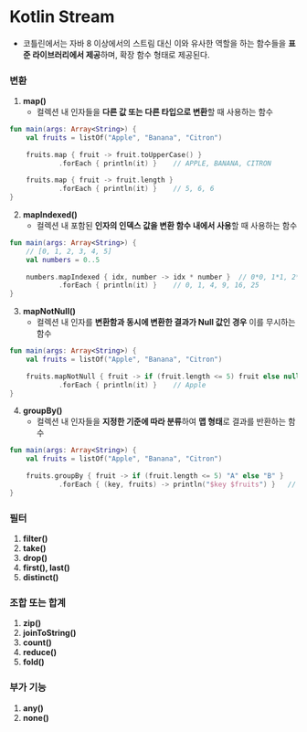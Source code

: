 # Kotlin Stream
* 코틀린에서는 자바 8 이상에서의 스트림 대신 이와 유사한 역할을 하는 함수들을 **표준 라이브러리에서 제공**하며, 확장 함수 형태로 제공된다.
### 변환
1. **map()**
    * 컬렉션 내 인자들을 **다른 값 또는 다른 타입으로 변환**할 때 사용하는 함수
```kotlin
fun main(args: Array<String>) {
    val fruits = listOf("Apple", "Banana", "Citron")
    
    fruits.map { fruit -> fruit.toUpperCase() }
            .forEach { println(it) }    // APPLE, BANANA, CITRON
    
    fruits.map { fruit -> fruit.length }
            .forEach { println(it) }    // 5, 6, 6
}
```
2. **mapIndexed()**
    * 컬렉션 내 포함된 **인자의 인덱스 값을 변환 함수 내에서 사용**할 때 사용하는 함수
```kotlin
fun main(args: Array<String>) {
    // [0, 1, 2, 3, 4, 5]
    val numbers = 0..5
    
    numbers.mapIndexed { idx, number -> idx * number }  // 0*0, 1*1, 2*2, 3*3, 4*4, 5*5
            .forEach { println(it) }    // 0, 1, 4, 9, 16, 25
}
```
3. **mapNotNull()**
    * 컬렉션 내 인자를 **변환함과 동시에 변환한 결과가 Null 값인 경우** 이를 무시하는 함수
```kotlin
fun main(args: Array<String>) {
    val fruits = listOf("Apple", "Banana", "Citron")
    
    fruits.mapNotNull { fruit -> if (fruit.length <= 5) fruit else null }
            .forEach { println(it) }    // Apple
}
```
4. **groupBy()**
    * 컬렉션 내 인자들을 **지정한 기준에 따라 분류**하여 **맵 형태**로 결과를 반환하는 함수
```kotlin
fun main(args: Array<String>) {
    val fruits = listOf("Apple", "Banana", "Citron")
    
    fruits.groupBy { fruit -> if (fruit.length <= 5) "A" else "B" }
            .forEach { (key, fruits) -> println("$key $fruits") }   // A [Apple], B [Banana, Citron]
}
```
### 필터
1. **filter()**
2. **take()**
3. **drop()**
4. **first(), last()**
5. **distinct()**
### 조합 또는 합계
1. **zip()**
2. **joinToString()**
3. **count()**
4. **reduce()**
5. **fold()**
### 부가 기능
1. **any()**
2. **none()**
